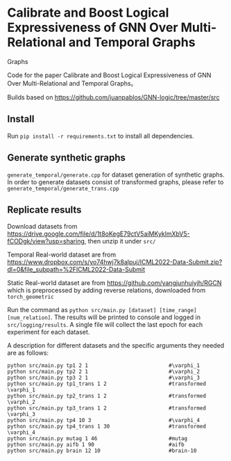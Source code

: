 # Calibrate and Boost Logical Expressiveness of GNN Over Multi-Relational and Temporal Graphs
Graphs

Code for the paper Calibrate and Boost Logical Expressiveness of GNN Over Multi-Relational and Temporal Graphs。

Builds based on https://github.com/juanpablos/GNN-logic/tree/master/src

## Install

Run `pip install -r requirements.txt` to install all dependencies.

## Generate synthetic graphs

`generate_temporal/generate.cpp` for dataset generation of synthetic graphs. In order to generate datasets consist of transformed graphs, please refer to `generate_temporal/generate_trans.cpp`

## Replicate results

Download datasets from https://drive.google.com/file/d/1t8oKegE79ctV5aiMKyklmXbV5-fCODgk/view?usp=sharing, then unzip it under `src/`

Temporal Real-world dataset are from https://www.dropbox.com/s/yo74hwj7k8alpuj/ICML2022-Data-Submit.zip?dl=0&file_subpath=%2FICML2022-Data-Submit

Static Real-world dataset are from https://github.com/yangjunhuiyjh/RGCN which is preprocessed by adding reverse relations, downloaded from `torch_geometric`

Run the command as `python src/main.py [dataset] [time_range] [num_relation]`. The results will be printed to console and logged in `src/logging/results`. A single file will collect the last epoch for each experiment for each dataset.

A description for different datasets and the specific arguments they needed are as follows:

```
python src/main.py tp1 2 1                          #\varphi_1
python src/main.py tp2 2 1                          #\varphi_2
python src/main.py tp3 2 1                          #\varphi_3
python src/main.py tp1_trans 1 2                    #transformed \varphi_1
python src/main.py tp2_trans 1 2                    #transformed \varphi_2
python src/main.py tp3_trans 1 2                    #transformed \varphi_3
python src/main.py tp4 10 3                         #\varphi_4
python src/main.py tp4_trans 1 30                   #transformed \varphi_4
python src/main.py mutag 1 46                       #mutag
python src/main.py aifb 1 90                        #aifb
python src/main.py brain 12 10                      #brain-10
```

